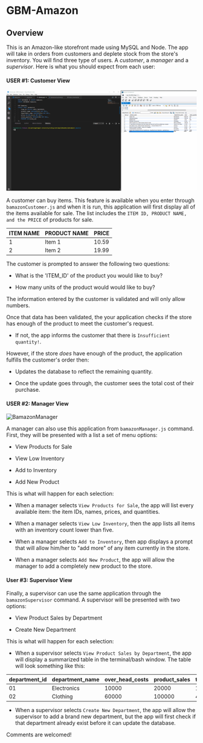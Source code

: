 # GBM-Amazon

## Overview

This is an Amazon-like storefront made using MySQL and Node. The app will take in orders from customers and deplete stock from the store's inventory.
You will find three type of users. A _customer_, a _manager_ and a _supervisor_. Here is what you should expect from each user: 

#### USER #1: Customer View


![BamazonCustomer](img/gbmahili_bamazon.gif)

A customer can buy items. This feature is available when you enter through ```bamazonCustomer.js``` and when it is run, this application will first display all of the items available for sale. The list includes the ```ITEM ID, PRODUCT NAME, and the PRICE``` of products for sale.

| ITEM NAME     | PRODUCT NAME    | PRICE  | 
| ------------- | --------------- | -------|
| 1             | Item 1          | 10.59  |
| 2             | Item 2          | 19.99  |

The customer is prompted to answer the following two questions:

   * What is the 'ITEM_ID' of the product you would like to buy?

   * How many units of the product would would like to buy?

The information entered by the customer is validated and will only allow numbers.

Once that data has been validated, the your application checks if the store has enough of the product to meet the customer's request.

   * If not, the app informs the customer that there is `Insufficient quantity!`.

However, if the store _does_ have enough of the product, the application fulfills the customer's order then:
   * Updates the database to reflect the remaining quantity.

   * Once the update goes through, the customer sees the total cost of their purchase.

#### USER #2: Manager View


![BamazonManager](img/gbmahili_bamazon_manager.gif)

A manager can also use this application from ```bamazonManager.js``` command. First, they will be presented with a list a set of menu options:
   * View Products for Sale

   * View Low Inventory  

   * Add to Inventory 

   * Add New Product

This is what will happen for each selection:

* When a manager selects `View Products for Sale`, the app will list every available item: the item IDs, names, prices, and quantities.

* When a manager selects `View Low Inventory`, then the app lists all items with an inventory count lower than five.

* When a manager selects `Add to Inventory`, then app displays a prompt that will allow him/her to "add more" of any item currently in the store.

* When a manager selects `Add New Product`, the app will allow the manager to add a completely new product to the store.

#### User #3: Supervisor View

Finally, a supervisor can use the same application through the ```bamazonSupervisor``` command.
A supervisor will be presented with two options:

   * View Product Sales by Department

   * Create New Department

This is what will happen for each selection:

 * When a supervisor selects `View Product Sales by Department`, the app will display a summarized table in the terminal/bash window.
   The table will look something like this:

| department_id | department_name | over_head_costs | product_sales | total_profit |
| ------------- | --------------- | --------------- | ------------- | ------------ |
| 01            | Electronics     | 10000           | 20000         | 10000        |
| 02            | Clothing        | 60000           | 100000        | 40000        |

 * When a supervisor selects `Create New Department`, the app will allow the supervisor to add a brand new department, but the app will first check if that department already exist before it can update the database.

Comments are welcomed!